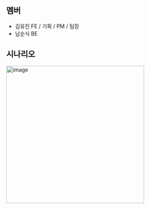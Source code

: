 
## 멤버

- 김유진 FE / 기획 / PM / 팀장
- 남순식 BE

## 시나리오

<img width="369" alt="image" src="https://github.com/ban-jjok-ee/.github/assets/117346927/88c1285c-0431-4ca0-94ed-23d56cb73d52">
